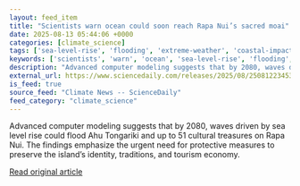 ```yaml
---
layout: feed_item
title: "Scientists warn ocean could soon reach Rapa Nui’s sacred moai"
date: 2025-08-13 05:44:06 +0000
categories: [climate_science]
tags: ['sea-level-rise', 'flooding', 'extreme-weather', 'coastal-impacts', 'urgent']
keywords: ['scientists', 'warn', 'ocean', 'sea-level-rise', 'flooding', 'extreme-weather', 'coastal-impacts', 'urgent']
description: "Advanced computer modeling suggests that by 2080, waves driven by sea level rise could flood Ahu Tongariki and up to 51 cultural treasures on Rapa Nui"
external_url: https://www.sciencedaily.com/releases/2025/08/250812234532.htm
is_feed: true
source_feed: "Climate News -- ScienceDaily"
feed_category: "climate_science"
---
```


Advanced computer modeling suggests that by 2080, waves driven by sea level rise could flood Ahu Tongariki and up to 51 cultural treasures on Rapa Nui. The findings emphasize the urgent need for protective measures to preserve the island’s identity, traditions, and tourism economy.

[Read original article](https://www.sciencedaily.com/releases/2025/08/250812234532.htm)
